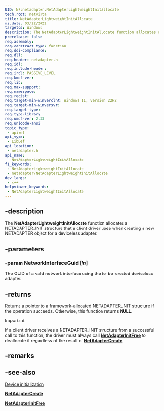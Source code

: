 ```yaml
---
UID: NF:netadapter.NetAdapterLightweightInitAllocate
tech.root: netvista
title: NetAdapterLightweightInitAllocate
ms.date: 03/22/2022
targetos: Windows
description: The NetAdapterLightweightInitAllocate function allocates a NETADAPTER_INIT structure that a client driver uses when creating a new NETADAPTER object for a deviceless adapter.
prerelease: false
req.assembly: 
req.construct-type: function
req.ddi-compliance: 
req.dll: 
req.header: netadapter.h
req.idl: 
req.include-header: 
req.irql: PASSIVE_LEVEL
req.kmdf-ver: 
req.lib: 
req.max-support: 
req.namespace: 
req.redist: 
req.target-min-winverclnt: Windows 11, version 22H2
req.target-min-winversvr: 
req.target-type: 
req.type-library: 
req.umdf-ver: 2.33 
req.unicode-ansi: 
topic_type:
 - apiref
api_type:
 - LibDef
api_location:
 - netadapter.h
api_name:
 - NetAdapterLightweightInitAllocate
f1_keywords:
 - NetAdapterLightweightInitAllocate
 - netadapter/NetAdapterLightweightInitAllocate
dev_langs:
 - c++
helpviewer_keywords:
 - NetAdapterLightweightInitAllocate
---
```


## -description

The **NetAdapterLightweightInitAllocate** function allocates a NETADAPTER_INIT structure that a client driver uses when creating a new NETADAPTER object for a deviceless adapter.

## -parameters

### -param NetworkInterfaceGuid [_In_]

The GUID of a valid network interface using the to-be-created deviceless adapter.

## -returns

Returns a pointer to a framework-allocated NETADAPTER_INIT structure if the operation succeeds. Otherwise, this function returns **NULL**.

> [!IMPORTANT]
> If a client driver receives a NETADAPTER_INIT structure from a successful call to this function, the driver must always call [**NetAdapterInitFree**](nf-netadapter-netadapterinitfree.md) to deallocate it regardless of the result of [**NetAdapterCreate**](nf-netadapter-netadaptercreate.md).

## -remarks

## -see-also

[Device initialization](/windows-hardware/drivers/netcx/device-initialization)

[**NetAdapterCreate**](nf-netadapter-netadaptercreate.md)

[**NetAdapterInitFree**](nf-netadapter-netadapterinitfree.md)

